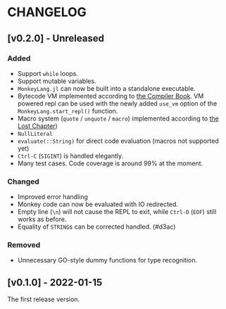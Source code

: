 # CHANGELOG

## [v0.2.0] - Unreleased

### Added

- Support `while` loops.
- Support mutable variables.
- `MonkeyLang.jl` can now be built into a standalone executable.
- Bytecode VM implemented according to [the Compiler Book](https://compilerbook.com). VM powered repl can be used with the newly added `use_vm` option of the `MonkeyLang.start_repl()` function.
- Macro system (`quote` / `unquote` / `macro`) implemented according to [the Lost Chapter](https://interpreterbook.com/lost/))
- `NullLiteral`
- `evaluate(::String)` for direct code evaluation (macros not supported yet)
- `Ctrl-C` (`SIGINT`) is handled elegantly.
- Many test cases. Code coverage is around 99% at the moment.

### Changed

- Improved error handling
- Monkey code can now be evaluated with IO redirected.
- Empty line (`\n`) will not cause the REPL to exit, while `Ctrl-D` (`EOF`) still works as before.
- Equality of `STRING`s can be corrected handled. (#d3ac)

### Removed

- Unnecessary GO-style dummy functions for type recognition.


## [v0.1.0] - 2022-01-15

The first release version.
